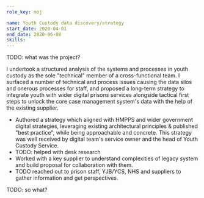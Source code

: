 ```yaml
---
role_key: moj

name: Youth Custody data discovery/strategy
start_date: 2020-04-01
end_date: 2020-06-08
skills:
---
```

TODO: what was the project?

I undertook a structured analysis of the systems and processes in youth custody as the sole "technical" member of a cross-functional team. I surfaced a number of technical and process issues causing the data silos and onerous processes for staff, and proposed a long-term strategy to integrate youth with wider digital prisons services alongside tactical first steps to unlock the core case management system's data with the help of the existing supplier.

- Authored a strategy which aligned with HMPPS and wider government digital strategies, leveraging existing architectural principles & published "best practice", while being approachable and concrete. This strategy was well received by digital team's service owner and the head of Youth Custody Service.
- TODO: helped with desk research
- Worked with a key supplier to understand complexities of legacy system and build proposal for collaboration with them.
- TODO reached out to prison staff, YJB/YCS, NHS and suppliers to gather information and get perspectives.

TODO: so what?
